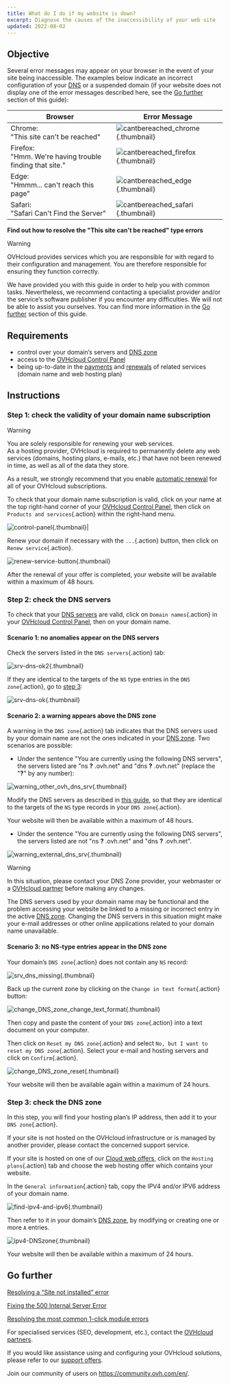 ```yaml
---
title: What do I do if my website is down?
excerpt: Diagnose the causes of the inaccessibility of your web site
updated: 2022-08-02
---
```


## Objective

Several error messages may appear on your browser in the event of your site being inaccessible. The examples below indicate an incorrect configuration of your [DNS](dns_zone_edit#understanding-dns.) or a suspended domain (if your website does not display one of the error messages described here, see the [Go further](diagnostic-website-not-accessible_#go-further.) section of this guide):

|Browser|Error Message|
|-|---|
|Chrome:<br>"This site can't be reached"|![cantbereached_chrome](cant-be-reached-chrome.png){.thumbnail}|
|Firefox:<br>"Hmm. We're having trouble finding that site."|![cantbereached_firefox](cant-be-reached-firefox.png){.thumbnail}|
|Edge:<br>"Hmmm... can't reach this page"|![cantbereached_edge](cant-be-reached-edge.png){.thumbnail}|
|Safari:<br>"Safari Can't Find the Server"|![cantbereached_safari](cant-be-reached-safari.png){.thumbnail}|

**Find out how to resolve the "This site can't be reached" type errors**

> [!warning]
>
> OVHcloud provides services which you are responsible for with regard to their configuration and management. You are therefore responsible for ensuring they function correctly.
>
> We have provided you with this guide in order to help you with common tasks. Nevertheless, we recommend contacting a specialist provider and/or the service’s software publisher if you encounter any difficulties. We will not be able to assist you ourselves. You can find more information in the [Go further](diagnostic-website-not-accessible_#go-further.) section of this guide.
>

## Requirements

- control over your domain’s servers and [DNS zone](dns_zone_edit#understanding-dns.)
- access to the [OVHcloud Control Panel](manager.)
- being up-to-date in the [payments](invoice_management#pay-bills.) and [renewals](how_to_use_automatic_renewal#renewal-management.) of related services (domain name and web hosting plan)

## Instructions

### Step 1: check the validity of your domain name subscription

> [!warning]
>
> You are solely responsible for renewing your web services.<br>
> As a hosting provider, OVHcloud is required to permanently delete any web services (domains, hosting plans, e-mails, etc.) that have not been renewed in time, as well as all of the data they store.
>
> As a result, we strongly recommend that you enable [automatic renewal](how_to_use_automatic_renewal#instructions.) for all of your OVHcloud subscriptions.
>

To check that your domain name subscription is valid, click on your name at the top right-hand corner of your [OVHcloud Control Panel](manager.), then click on `Products and services`{.action} within the right-hand menu.

![control-panel](control-panel.png){.thumbnail}|

Renew your domain if necessary with the `...`{.action} button, then click on `Renew service`{.action}.

![renew-service-button](renew-service-button.png){.thumbnail}

After the renewal of your offer is completed, your website will be available within a maximum of 48 hours.

### Step 2: check the DNS servers

To check that your [DNS servers](dns_server_general_information1.) are valid, click on `Domain names`{.action} in your [OVHcloud Control Panel](manager.), then on your domain name.

#### Scenario 1: no anomalies appear on the DNS servers

Check the servers listed in the `DNS servers`{.action} tab:

![srv-dns-ok2](name-dns-server.png){.thumbnail}

If they are identical to the targets of the `NS` type entries in the `DNS zone`{.action}, go to [step 3](diagnostic-website-not-accessible_#step3.):

![srv-dns-ok](dashboard-entry-ns.png){.thumbnail}

#### Scenario 2: a warning appears above the DNS zone

A warning in the `DNS zone`{.action} tab indicates that the DNS servers used by your domain name are not the ones indicated in your [DNS zone](dns_zone_edit#understanding-dns.). Two scenarios are possible:

- Under the sentence "You are currently using the following DNS servers", the servers listed are "ns **?** .ovh.net" and "dns **?** .ovh.net" (replace the "**?**" by any number):

![warning_other_ovh_dns_srv](images_message-other-ovh-dns-servers.png){.thumbnail}

Modify the DNS servers as described in [this guide](dns_server_general_information#modifying-dns-servers.), so that they are identical to the targets of the `NS` type records in your `DNS zone`{.action}.

Your website will then be available within a maximum of 48 hours.

- Under the sentence "You are currently using the following DNS servers", the servers listed are not "ns **?** .ovh.net" and "dns **?** .ovh.net".

![warning_external_dns_srv](images_message-external-dns-servers.png){.thumbnail}

> [!warning]
>
> In this situation, please contact your DNS Zone provider, your webmaster or a [OVHcloud partner](partner.) before making any changes.
>
> The DNS servers used by your domain name may be functional and the problem accessing your website be linked to a missing or incorrect entry in the active [DNS zone](dns_zone_edit#understanding-dns.). Changing the DNS servers in this situation might make your e-mail addresses or other online applications related to your domain name unavailable.
>

#### Scenario 3: no NS-type entries appear in the DNS zone

Your domain’s `DNS zone`{.action} does not contain any `NS` record:

![srv_dns_missing](dashboard-entry-ns-missing.png){.thumbnail}

Back up the current zone by clicking on the `Change in text format`{.action} button:

![change_DNS_zone_change_text_format](change-in-text-format.png){.thumbnail}

Then copy and paste the content of your `DNS zone`{.action} into a text document on your computer.

Then click on `Reset my DNS zone`{.action} and select `No, but I want to reset my DNS zone`{.action}. Select your e-mail and hosting servers and click on `Confirm`{.action}.

![change_DNS_zone_reset](images_reset-my-dns-zone.png){.thumbnail}

Your website will then be available again within a maximum of 24 hours.

### Step 3: check the DNS zone <a name="step3"></a>

In this step, you will find your hosting plan’s IP address, then add it to your `DNS zone`{.action}.

If your site is not hosted on the OVHcloud infrastructure or is managed by another provider, please contact the concerned support service.

If your site is hosted on one of our [Cloud web offers](hosting.), click on the `Hosting plans`{.action} tab and choose the web hosting offer which contains your website.

In the `General information`{.action} tab, copy the IPV4 and/or IPV6 address of your domain name.

![find-ipv4-and-ipv6](images_find-ipv4-and-ipv6.png){.thumbnail}

Then refer to it in your domain’s [DNS zone](dns_zone_edit#edit-your-domain-names-ovhcloud-dns-zone.), by modifying or creating one or more `A` entries.

![ipv4-DNSzone](images_dashboard-entry-a.png){.thumbnail}

Your website will then be available within a maximum of 24 hours.

## Go further <a name="go-further"></a>

[Resolving a “Site not installed” error](multisites_website_not_installed1.)

[Fixing the 500 Internal Server Error](diagnostic_fix_500_internal_server_error1.)

[Resolving the most common 1-click module errors](diagnostic_errors_module1clic1.)

For specialised services (SEO, development, etc.), contact the [OVHcloud partners](partner.).

If you would like assistance using and configuring your OVHcloud solutions, please refer to our [support offers](support.).

Join our community of users on <https://community.ovh.com/en/>.